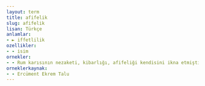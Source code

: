```yaml
---
layout: term
title: afifelik
slug: afifelik
lisan: Türkçe
anlamlar:
- ► iffetlilik
ozellikler:
- - isim
ornekler:
- - Rum karısının nezaketi, kibarlığı, afifeliği kendisini ikna etmişti.
orneklerkaynak:
- - Ercüment Ekrem Talu
---
```


